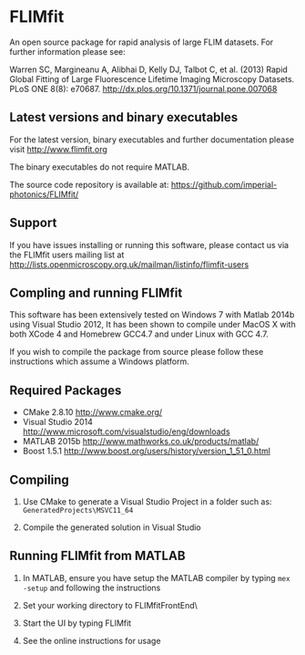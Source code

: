 FLIMfit
=======

An open source package for rapid analysis of large FLIM datasets. For further information please see:

Warren SC, Margineanu A, Alibhai D, Kelly DJ, Talbot C, et al. (2013) Rapid Global Fitting of Large Fluorescence Lifetime Imaging Microscopy Datasets. PLoS ONE 8(8): e70687. <http://dx.plos.org/10.1371/journal.pone.007068>


Latest versions and binary executables
--------------------------------------

For the latest version, binary executables and further documentation please visit 
<http://www.flimfit.org>

The binary executables do not require MATLAB. 

The source code repository is available at: <https://github.com/imperial-photonics/FLIMfit/>


Support
------------------------------------------ 

If you have issues installing or running this software, please contact us via the  FLIMfit users mailing list
at  <http://lists.openmicroscopy.org.uk/mailman/listinfo/flimfit-users>


Compling and running FLIMfit
------------------------------------------ 

This software has been extensively tested on Windows 7 with Matlab 2014b using
Visual Studio 2012, It has been shown to compile under MacOS X with both XCode 4 and
Homebrew GCC4.7 and under Linux with GCC 4.7.

If you wish to compile the package from source please follow these instructions 
which assume a Windows platform.

Required Packages
--------------------
- CMake 2.8.10    	<http://www.cmake.org/>
- Visual Studio 2014	<http://www.microsoft.com/visualstudio/eng/downloads>
- MATLAB 2015b		<http://www.mathworks.co.uk/products/matlab/>
- Boost 1.5.1		<http://www.boost.org/users/history/version_1_51_0.html>

Compiling
-------------------
1. Use CMake to generate a Visual Studio Project in a folder such as:
	`GeneratedProjects\MSVC11_64`

2. Compile the generated solution in Visual Studio


Running FLIMfit from MATLAB
------------------
1. In MATLAB, ensure you have setup the MATLAB compiler by typing `mex -setup` and following the instructions

1. Set your working directory to 
	FLIMfitFrontEnd\

2. Start the UI by typing
	FLIMfit

3. See the online instructions for usage
